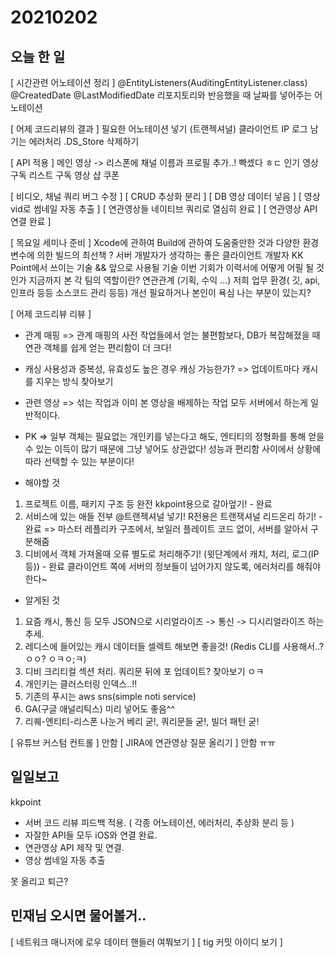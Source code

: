 # 20210202
## 오늘 한 일
[ 시간관련 어노테이션 정리 ]
@EntityListeners(AuditingEntityListener.class) 
@CreatedDate
@LastModifiedDate
리포지토리와 반응했을 때 날짜를 넣어주는 어노테이션

[ 어제 코드리뷰의 결과 ]
필요한 어노테이션 넣기 (트랜젝셔널)
클라이언트 IP 로그 남기는 에러처리
.DS_Store 삭제하기

[ API 적용 ]
메인 영상 -> 리스폰에 채널 이름과 프로필 추가..! 빡셌다 ㅎㄷ
인기 영상
구독 리스트
구독 영상
샵 쿠폰

[ 비디오, 채널 쿼리 버그 수정 ]
[ CRUD 추상화 분리 ]
[ DB 영상 데이터 넣음 ]
[ 영상 vid로 썸네일 자동 추출 ]
[ 연관영상들 네이티브 쿼리로 열심히 완료 ]
[ 연관영상 API 연결 완료 ]

[ 목요일 세미나 준비 ]
Xcode에 관하여
Build에 관하여 도움줄만한 것과 다양한 환경변수에 의한 빌드의 최선책
?
서버 개발자가 생각하는 좋은 클라이언트 개발자
KK Point에서 쓰이는 기술 && 앞으로 사용될 기술
이번 기회가 이력서에 어떻게 어필 될 것인가
지금까지 본 각 팀의 역할이란? 연관관계 (기획, 수익 ...)
저희 업무 환경( 깃, api, 인프라 등등 소스코드 관리 등등) 개선 필요하거나 본인이 욕심 나는 부분이 있는지?

[ 어제 코드리뷰 리뷰 ]
- 관계 매핑
=> 관계 매핑의 사전 작업들에서 얻는 불편함보다, DB가 복잡해졌을 때 연관 객체를 쉽게 얻는 편리함이 더 크다!

- 캐싱
사용성과 중복성, 유효성도 높은 경우 캐싱 가능한가?
=> 업데이트마다 캐시를 지우는 방식 찾아보기

- 관련 영상
=> 섞는 작업과 이미 본 영상을 배제하는 작업 모두 서버에서 하는게 일반적이다.

- PK
=> 일부 객체는 필요없는 개인키를 넣는다고 해도, 엔티티의 정형화를 통해 얻을 수 있는 이득이 많기 때문에
그냥 넣어도 상관없다! 성능과 편리함 사이에서 상황에따라 선택할 수 있는 부분이다!


- 해야할 것
1. 프로젝트 이름, 패키지 구조 등 완전 kkpoint용으로 갈아엎기! - 완료
2. 서비스에 있는 애들 전부 @트랜젝셔널 넣기! R전용은 트랜잭셔널 리드온리 하기! - 완료
=> 마스터 레플리카 구조에서, 보일러 플레이트 코드 없이, 서버를 알아서 구분해줌
3. 디비에서 객체 가져올때 오류 별도로 처리해주기! (윗단계에서 캐치, 처리, 로그(IP등)) - 완료
클라이언트 쪽에 서버의 정보들이 넘어가지 않도록, 에러처리를 해줘야한다~

- 알게된 것
1. 요즘 캐시, 통신 등 모두 JSON으로 시리얼라이즈 -> 통신 -> 디시리얼라이즈 하는 추세.
2. 레디스에 들어있는 캐시 데이터들 셀렉트 해보면 좋을것! (Redis CLI를 사용해서..? ㅇㅇ? ㅇㅋㅇ;ㅋ)
3. 디비 크리티컬 섹션 처리. 쿼리문 뒤에 포 업데이트? 찾아보기 ㅇㅋ
4. 개인키는 클러스터링 인덱스..!!
5. 기존의 푸시는 aws sns(simple noti service)
6. GA(구글 애널리틱스) 미리 넣어도 좋음^^
7. 리퀘-엔티티-리스폰 나눈거 베리 굳!, 쿼리문들 굳!, 빌더 패턴 굳!

[ 유튜브 커스텀 컨트롤 ] 안함
[ JIRA에 연관영상 질문 올리기 ] 안함 ㅠㅠ

## 일일보고
kkpoint
- 서버 코드 리뷰 피드백 적용. ( 각종 어노테이션, 에러처리, 추상화 분리 등 )
- 자잘한 API들 모두 iOS와 연결 완료.
- 연관영상 API 제작 및 연결.
- 영상 썸네일 자동 추출


못 올리고 퇴근?

## 민재님 오시면 물어볼거..
[ 네트워크 매니저에 로우 데이터 핸들러 여쭤보기 ]
[ tig 커밋 아이디 보기 ]



